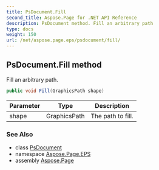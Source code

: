 ```yaml
---
title: PsDocument.Fill
second_title: Aspose.Page for .NET API Reference
description: PsDocument method. Fill an arbitrary path
type: docs
weight: 150
url: /net/aspose.page.eps/psdocument/fill/
---
```

## PsDocument.Fill method

Fill an arbitrary path.

```csharp
public void Fill(GraphicsPath shape)
```

| Parameter | Type | Description |
| --- | --- | --- |
| shape | GraphicsPath | The path to fill. |

### See Also

* class [PsDocument](../)
* namespace [Aspose.Page.EPS](../../psdocument/)
* assembly [Aspose.Page](../../../)


